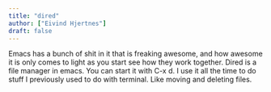 ```yaml
---
title: "dired"
author: ["Eivind Hjertnes"]
draft: false
---
```


Emacs has a bunch of shit in it that is freaking awesome, and how awesome it is only comes to light as you start see how they work together. Dired is a file manager in emacs. You can start it with C-x d. I use it all the time to do stuff I previously used to do with terminal. Like moving and deleting files.
